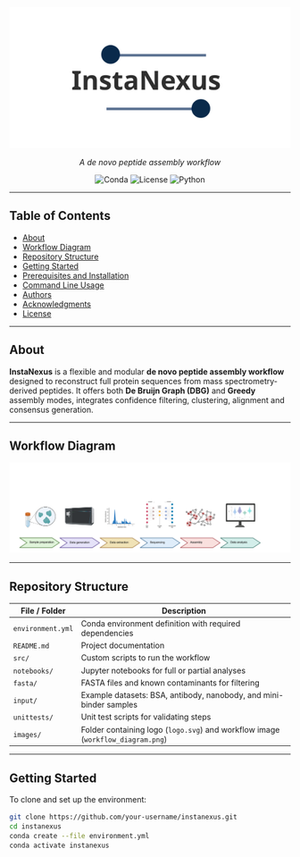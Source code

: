 <p align="center">
  <img src="images/instanexus_logo.svg" width="600" alt="InstaNexus logo">
</p>

<p align="center"><em>A de novo peptide assembly workflow</em></p>

<p align="center">
  <img src="https://img.shields.io/badge/environment-conda-blue" alt="Conda">
  <img src="https://img.shields.io/badge/license-MIT-green" alt="License">
  <img src="https://img.shields.io/badge/python-3.9+-blue" alt="Python">
</p>

---

## Table of Contents
- [About](#about)
- [Workflow Diagram](#workflow-diagram)
- [Repository Structure](#repository-structure)
- [Getting Started](#getting-started)
- [Prerequisites and Installation](#prerequisites-and-installation)
- [Command Line Usage](#command-line-usage)
- [Authors](#authors)
- [Acknowledgments](#acknowledgments)
- [License](#license)

---

## About

**InstaNexus** is a flexible and modular **de novo peptide assembly workflow** designed to reconstruct full protein sequences from mass spectrometry-derived peptides. It offers both **De Bruijn Graph (DBG)** and **Greedy** assembly modes, integrates confidence filtering, clustering, alignment and consensus generation.

---

## Workflow Diagram

<p align="center">
  <img src="images/instanexus_workflow.png" width="900" alt="InstaNexus Workflow">
</p>

---

## Repository Structure

| File / Folder                    | Description                                                                           |
|----------------------------------|---------------------------------------------------------------------------------------|
| `environment.yml`               | Conda environment definition with required dependencies                              |
| `README.md`                     | Project documentation                                                                |
| `src/`                          | Custom scripts to run the workflow                                             |
| `notebooks/`                    | Jupyter notebooks for full or partial analyses                                       |
| `fasta/`                        | FASTA files and known contaminants for filtering                                     |
| `input/`                        | Example datasets: BSA, antibody, nanobody, and mini-binder samples                   |
| `unittests/`                    | Unit test scripts for validating steps                            |
| `images/`                       | Folder containing logo (`logo.svg`) and workflow image (`workflow_diagram.png`)      |

---

## Getting Started

To clone and set up the environment:

```bash
git clone https://github.com/your-username/instanexus.git
cd instanexus
conda create --file environment.yml
conda activate instanexus
